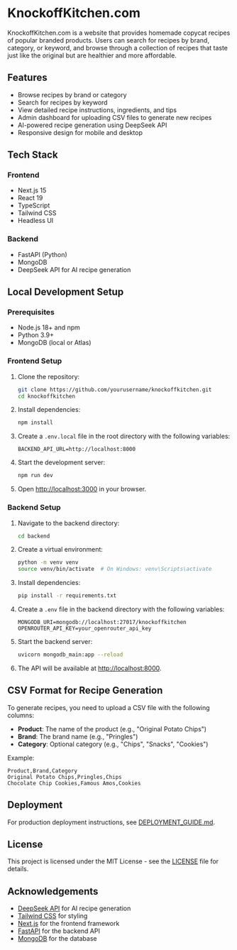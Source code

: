 # KnockoffKitchen.com

KnockoffKitchen.com is a website that provides homemade copycat recipes of popular branded products. Users can search for recipes by brand, category, or keyword, and browse through a collection of recipes that taste just like the original but are healthier and more affordable.

## Features

- Browse recipes by brand or category
- Search for recipes by keyword
- View detailed recipe instructions, ingredients, and tips
- Admin dashboard for uploading CSV files to generate new recipes
- AI-powered recipe generation using DeepSeek API
- Responsive design for mobile and desktop

## Tech Stack

### Frontend
- Next.js 15
- React 19
- TypeScript
- Tailwind CSS
- Headless UI

### Backend
- FastAPI (Python)
- MongoDB
- DeepSeek API for AI recipe generation

## Local Development Setup

### Prerequisites

- Node.js 18+ and npm
- Python 3.9+
- MongoDB (local or Atlas)

### Frontend Setup

1. Clone the repository:
   ```bash
   git clone https://github.com/yourusername/knockoffkitchen.git
   cd knockoffkitchen
   ```

2. Install dependencies:
   ```bash
   npm install
   ```

3. Create a `.env.local` file in the root directory with the following variables:
   ```
   BACKEND_API_URL=http://localhost:8000
   ```

4. Start the development server:
   ```bash
   npm run dev
   ```

5. Open [http://localhost:3000](http://localhost:3000) in your browser.

### Backend Setup

1. Navigate to the backend directory:
   ```bash
   cd backend
   ```

2. Create a virtual environment:
   ```bash
   python -m venv venv
   source venv/bin/activate  # On Windows: venv\Scripts\activate
   ```

3. Install dependencies:
   ```bash
   pip install -r requirements.txt
   ```

4. Create a `.env` file in the backend directory with the following variables:
   ```
   MONGODB_URI=mongodb://localhost:27017/knockoffkitchen
   OPENROUTER_API_KEY=your_openrouter_api_key
   ```

5. Start the backend server:
   ```bash
   uvicorn mongodb_main:app --reload
   ```

6. The API will be available at [http://localhost:8000](http://localhost:8000).

## CSV Format for Recipe Generation

To generate recipes, you need to upload a CSV file with the following columns:

- **Product**: The name of the product (e.g., "Original Potato Chips")
- **Brand**: The brand name (e.g., "Pringles")
- **Category**: Optional category (e.g., "Chips", "Snacks", "Cookies")

Example:
```
Product,Brand,Category
Original Potato Chips,Pringles,Chips
Chocolate Chip Cookies,Famous Amos,Cookies
```

## Deployment

For production deployment instructions, see [DEPLOYMENT_GUIDE.md](./DEPLOYMENT_GUIDE.md).

## License

This project is licensed under the MIT License - see the [LICENSE](LICENSE) file for details.

## Acknowledgements

- [DeepSeek API](https://openrouter.ai/docs) for AI recipe generation
- [Tailwind CSS](https://tailwindcss.com/) for styling
- [Next.js](https://nextjs.org/) for the frontend framework
- [FastAPI](https://fastapi.tiangolo.com/) for the backend API
- [MongoDB](https://www.mongodb.com/) for the database

